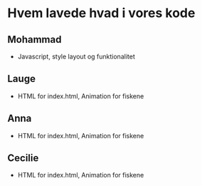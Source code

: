 # Hvem lavede hvad i vores kode

## Mohammad
- Javascript, style layout og funktionalitet

## Lauge
- HTML for index.html, Animation for fiskene

## Anna
- HTML for index.html, Animation for fiskene

## Cecilie
- HTML for index.html, Animation for fiskene